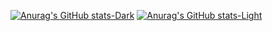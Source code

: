 [![Anurag's GitHub stats-Dark](https://github-readme-stats.vercel.app/api?username=Bravemobin&show_icons=true&theme=dark#gh-dark-mode-only)](https://github.com/anuraghazra/github-readme-stats#gh-dark-mode-only)
[![Anurag's GitHub stats-Light](https://github-readme-stats.vercel.app/api?username=Bravemobin&show_icons=true&theme=default#gh-light-mode-only)](https://github.com/anuraghazra/github-readme-stats#gh-light-mode-only)

